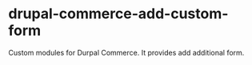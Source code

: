 # drupal-commerce-add-custom-form
Custom modules for Durpal Commerce. It provides add additional form.
